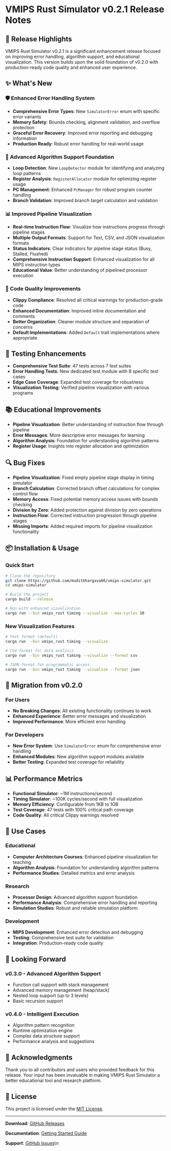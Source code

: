 # VMIPS Rust Simulator v0.2.1 Release Notes

## 🚀 Release Highlights

VMIPS Rust Simulator v0.2.1 is a significant enhancement release focused on improving error handling, algorithm support, and educational visualization. This version builds upon the solid foundation of v0.2.0 with production-ready code quality and enhanced user experience.

## ✨ What's New

### 🛡️ Enhanced Error Handling System
- **Comprehensive Error Types**: New `SimulatorError` enum with specific error variants
- **Memory Safety**: Bounds checking, alignment validation, and overflow protection
- **Graceful Error Recovery**: Improved error reporting and debugging information
- **Production Ready**: Robust error handling for real-world usage

### 🎯 Advanced Algorithm Support Foundation
- **Loop Detection**: New `LoopDetector` module for identifying and analyzing loop patterns
- **Register Analysis**: `RegisterAllocator` module for optimizing register usage
- **PC Management**: Enhanced `PcManager` for robust program counter handling
- **Branch Validation**: Improved branch target calculation and validation

### 📊 Improved Pipeline Visualization
- **Real-time Instruction Flow**: Visualize how instructions progress through pipeline stages
- **Multiple Output Formats**: Support for Text, CSV, and JSON visualization formats
- **Status Indicators**: Clear indicators for pipeline stage status (Busy, Stalled, Flushed)
- **Comprehensive Instruction Support**: Enhanced visualization for all MIPS instruction types
- **Educational Value**: Better understanding of pipelined processor execution

### 🔧 Code Quality Improvements
- **Clippy Compliance**: Resolved all critical warnings for production-grade code
- **Enhanced Documentation**: Improved inline documentation and comments
- **Better Organization**: Cleaner module structure and separation of concerns
- **Default Implementations**: Added `Default` trait implementations where appropriate

## 🧪 Testing Enhancements

- **Comprehensive Test Suite**: 47 tests across 7 test suites
- **Error Handling Tests**: New dedicated test module with 8 specific test cases
- **Edge Case Coverage**: Expanded test coverage for robustness
- **Visualization Testing**: Verified pipeline visualization with various programs

## 📚 Educational Improvements

- **Pipeline Visualization**: Better understanding of instruction flow through pipeline
- **Error Messages**: More descriptive error messages for learning
- **Algorithm Analysis**: Foundation for understanding algorithm patterns
- **Register Usage**: Insights into register allocation and optimization

## 🔍 Bug Fixes

- **Pipeline Visualization**: Fixed empty pipeline stage display in timing simulator
- **Branch Calculation**: Corrected branch offset calculations for complex control flow
- **Memory Access**: Fixed potential memory access issues with bounds checking
- **Division by Zero**: Added protection against division by zero operations
- **Instruction Flow**: Corrected instruction progression through pipeline stages
- **Missing Imports**: Added required imports for pipeline visualization functionality

## 📦 Installation & Usage

### Quick Start
```bash
# Clone the repository
git clone https://github.com/muditbhargava66/vmips-simulator.git
cd vmips-simulator

# Build the project
cargo build --release

# Run with enhanced visualization
cargo run --bin vmips_rust timing --visualize --max-cycles 10
```

### New Visualization Features
```bash
# Text format (default)
cargo run --bin vmips_rust timing --visualize

# CSV format for data analysis
cargo run --bin vmips_rust timing --visualize --format csv

# JSON format for programmatic access
cargo run --bin vmips_rust timing --visualize --format json
```

## 🔄 Migration from v0.2.0

### For Users
- **No Breaking Changes**: All existing functionality continues to work
- **Enhanced Experience**: Better error messages and visualization
- **Improved Performance**: More efficient error handling

### For Developers
- **New Error System**: Use `SimulatorError` enum for comprehensive error handling
- **Enhanced Modules**: New algorithm support modules available
- **Better Testing**: Expanded test coverage for reliability

## 📊 Performance Metrics

- **Functional Simulator**: ~1M instructions/second
- **Timing Simulator**: ~100K cycles/second with full visualization
- **Memory Efficiency**: Configurable from 1KB to 1GB
- **Test Coverage**: 47 tests with 100% critical path coverage
- **Code Quality**: All critical Clippy warnings resolved

## 🎯 Use Cases

### Educational
- **Computer Architecture Courses**: Enhanced pipeline visualization for teaching
- **Algorithm Analysis**: Foundation for understanding algorithm patterns
- **Performance Studies**: Detailed metrics and error analysis

### Research
- **Processor Design**: Advanced algorithm support foundation
- **Performance Analysis**: Comprehensive error handling and reporting
- **Simulation Studies**: Robust and reliable simulation platform

### Development
- **MIPS Development**: Enhanced error detection and debugging
- **Testing**: Comprehensive test suite for validation
- **Integration**: Production-ready code quality

## 🔮 Looking Forward

### v0.3.0 - Advanced Algorithm Support
- Function call support with stack management
- Advanced memory management (heap/stack)
- Nested loop support (up to 3 levels)
- Basic recursion support

### v0.4.0 - Intelligent Execution
- Algorithm pattern recognition
- Runtime optimization engine
- Complex data structure support
- Performance analysis and suggestions

## 🙏 Acknowledgments

Thank you to all contributors and users who provided feedback for this release. Your input has been invaluable in making VMIPS Rust Simulator a better educational tool and research platform.

## 📄 License

This project is licensed under the [MIT License](LICENSE).

---

**Download**: [GitHub Releases](https://github.com/muditbhargava66/vmips-simulator/releases/tag/v0.2.1)

**Documentation**: [Getting Started Guide](docs/getting-started.md)

**Support**: [GitHub Issues](https://github.com/muditbhargava66/vmips-simulator/issues)\n